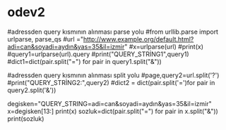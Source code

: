 # odev2
 #adressden query kısmının alınması parse yolu
#from urllib.parse import urlparse, parse_qs
#url ="http://www.example.org/default.html?adi=can&soyadi=aydın&yas=35&il=izmir"
#x=urlparse(url)
#print(x)
#query1=urlparse(url).query
#print("QUERY_STRİNG1",query1)
#dict1=dict(pair.split("=") for pair in query1.split("&"))

 #adressden query kısmının alınması split yolu
#page,query2=url.split('?')
#print("QUERY_STRİNG2:",query2)
#dict2 = dict(pair.split('=')for pair in query2.split('&'))

degisken="QUERY_STRING=adi=can&soyadi=aydın&yas=35&il=izmir"
x=degisken[13:]
print(x)
sozluk=dict(pair.split("=") for pair in x.split("&"))
print(sozluk)
